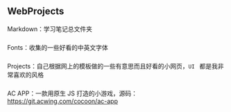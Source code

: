 ## WebProjects



Markdown：学习笔记总文件夹

###   

Fonts：收集的一些好看的中英文字体

###   

Projects：自己根据网上的模板做的一些有意思而且好看的小网页，`UI ` 都是我非常喜欢的风格

###   

AC APP：一款用原生 JS 打造的小游戏，源码：https://git.acwing.com/cocoon/ac-app
